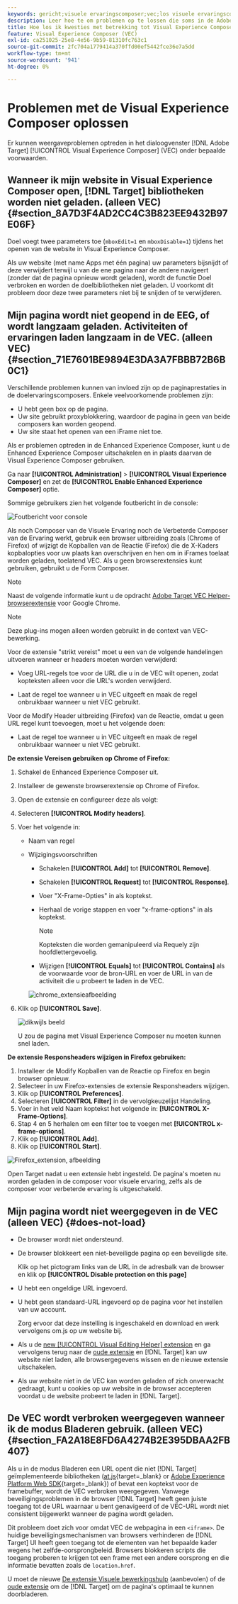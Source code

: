 ```yaml
---
keywords: gericht;visuele ervaringscomposer;vec;los visuele ervaringscomposer problemen op;het oplossen van problemen;tls;tls 1.2
description: Leer hoe te om problemen op te lossen die soms in de Adobe voorkomen [!DNL Target] Visual Experience Composer (VEC) onder bepaalde omstandigheden.
title: Hoe los ik kwesties met betrekking tot Visual Experience Composer problemen op?
feature: Visual Experience Composer (VEC)
exl-id: ca251025-25e8-4e56-9b59-81310fc763c1
source-git-commit: 2fc704a1779414a370ffd00ef5442fce36e7a5dd
workflow-type: tm+mt
source-wordcount: '941'
ht-degree: 0%

---
```


# Problemen met de Visual Experience Composer oplossen

Er kunnen weergaveproblemen optreden in het dialoogvenster [!DNL Adobe Target] [!UICONTROL Visual Experience Composer] (VEC) onder bepaalde voorwaarden.

## Wanneer ik mijn website in Visual Experience Composer open, [!DNL Target] bibliotheken worden niet geladen. (alleen VEC) {#section_8A7D3F4AD2CC4C3B823EE9432B97E06F}

Doel voegt twee parameters toe (`mboxEdit=1` en `mboxDisable=1`) tijdens het openen van de website in Visual Experience Composer.

Als uw website (met name Apps met één pagina) uw parameters bijsnijdt of deze verwijdert terwijl u van de ene pagina naar de andere navigeert (zonder dat de pagina opnieuw wordt geladen), wordt de functie Doel verbroken en worden de doelbibliotheken niet geladen.
U voorkomt dit probleem door deze twee parameters niet bij te snijden of te verwijderen.

## Mijn pagina wordt niet geopend in de EEG, of wordt langzaam geladen. Activiteiten of ervaringen laden langzaam in de VEC. (alleen VEC) {#section_71E7601BE9894E3DA3A7FBBB72B6B0C1}

Verschillende problemen kunnen van invloed zijn op de paginaprestaties in de doelervaringscomposers. Enkele veelvoorkomende problemen zijn:

* U hebt geen box op de pagina.
* Uw site gebruikt proxyblokkering, waardoor de pagina in geen van beide composers kan worden geopend.
* Uw site staat het openen van een iFrame niet toe.

Als er problemen optreden in de Enhanced Experience Composer, kunt u de Enhanced Experience Composer uitschakelen en in plaats daarvan de Visual Experience Composer gebruiken.

Ga naar **[!UICONTROL Administration]** > **[!UICONTROL Visual Experience Composer]** en zet de **[!UICONTROL Enable Enhanced Experience Composer]** optie.

Sommige gebruikers zien het volgende foutbericht in de console:

![Foutbericht voor console](/help/main/c-experiences/c-visual-experience-composer/r-troubleshoot-composer/assets/console_error_message.jpg)

Als noch Composer van de Visuele Ervaring noch de Verbeterde Composer van de Ervaring werkt, gebruik een browser uitbreiding zoals (Chrome of Firefox) of wijzigt de Kopballen van de Reactie (Firefox) die de X-Kaders kopbalopties voor uw plaats kan overschrijven en hen om in iFrames toelaat worden geladen, toelatend VEC. Als u geen browserextensies kunt gebruiken, gebruikt u de Form Composer.

>[!NOTE]
>
>Naast de volgende informatie kunt u de opdracht [Adobe Target VEC Helper-browserextensie](/help/main/c-experiences/c-visual-experience-composer/r-troubleshoot-composer/vec-helper-browser-extension.md) voor Google Chrome.


>[!NOTE]
>
>Deze plug-ins mogen alleen worden gebruikt in de context van VEC-bewerking.
>
>Voor de extensie &quot;strikt vereist&quot; moet u een van de volgende handelingen uitvoeren wanneer er headers moeten worden verwijderd:
>
>* Voeg URL-regels toe voor de URL die u in de VEC wilt openen, zodat kopteksten alleen voor die URL&#39;s worden verwijderd.
>
>* Laat de regel toe wanneer u in VEC uitgeeft en maak de regel onbruikbaar wanneer u niet VEC gebruikt.
>
>Voor de Modify Header uitbreiding (Firefox) van de Reactie, omdat u geen URL regel kunt toevoegen, moet u het volgende doen:
>
>* Laat de regel toe wanneer u in VEC uitgeeft en maak de regel onbruikbaar wanneer u niet VEC gebruikt.


**De extensie Vereisen gebruiken op Chrome of Firefox:**

1. Schakel de Enhanced Experience Composer uit.
1. Installeer de gewenste browserextensie op Chrome of Firefox.
1. Open de extensie en configureer deze als volgt:
1. Selecteren **[!UICONTROL Modify headers]**.
1. Voer het volgende in:

   * Naam van regel
   * Wijzigingsvoorschriften

      * Schakelen **[!UICONTROL Add]** tot **[!UICONTROL Remove]**.
      * Schakelen **[!UICONTROL Request]** tot **[!UICONTROL Response]**.
      * Voer &quot;X-Frame-Opties&quot; in als koptekst.
      * Herhaal de vorige stappen en voer &quot;x-frame-options&quot; in als koptekst.

         >[!NOTE]
         >
         >Kopteksten die worden gemanipuleerd via Requely zijn hoofdlettergevoelig.

      * Wijzigen **[!UICONTROL Equals]** tot **[!UICONTROL Contains]** als de voorwaarde voor de bron-URL en voer de URL in van de activiteit die u probeert te laden in de VEC.

      ![chrome_extensieafbeelding](assets/chrome_extension.png)


1. Klik op **[!UICONTROL Save]**.

   ![dikwijls beeld](assets/requestly.png)

   U zou de pagina met Visual Experience Composer nu moeten kunnen snel laden.

**De extensie Responsheaders wijzigen in Firefox gebruiken:**

1. Installeer de Modify Kopballen van de Reactie op Firefox en begin browser opnieuw.
1. Selecteer in uw Firefox-extensies de extensie Responsheaders wijzigen.
1. Klik op **[!UICONTROL Preferences]**.
1. Selecteren **[!UICONTROL Filter]** in de vervolgkeuzelijst Handeling.
1. Voer in het veld Naam koptekst het volgende in: **[!UICONTROL X-Frame-Options]**.
1. Stap 4 en 5 herhalen om een filter toe te voegen met **[!UICONTROL x-frame-options]**.
1. Klik op **[!UICONTROL Add]**.
1. Klik op **[!UICONTROL Start]**.

![Firefox_extension, afbeelding](assets/firefox_extension.png)

Open Target nadat u een extensie hebt ingesteld. De pagina&#39;s moeten nu worden geladen in de composer voor visuele ervaring, zelfs als de composer voor verbeterde ervaring is uitgeschakeld.

## Mijn pagina wordt niet weergegeven in de VEC (alleen VEC) {#does-not-load}

* De browser wordt niet ondersteund.
* De browser blokkeert een niet-beveiligde pagina op een beveiligde site.

   Klik op het pictogram links van de URL in de adresbalk van de browser en klik op **[!UICONTROL Disable protection on this page]**
* U hebt een ongeldige URL ingevoerd.
* U hebt geen standaard-URL ingevoerd op de pagina voor het instellen van uw account.

   Zorg ervoor dat deze instelling is ingeschakeld en download en werk vervolgens om.js op uw website bij.

* Als u de [new [!UICONTROL Visual Editing Helper] extension](/help/main/c-experiences/c-visual-experience-composer/r-troubleshoot-composer/visual-editing-helper-extension.md) en ga vervolgens terug naar de [oude extensie](/help/main/c-experiences/c-visual-experience-composer/r-troubleshoot-composer/vec-helper-browser-extension.md) en [!DNL Target] kan uw website niet laden, alle browsergegevens wissen en de nieuwe extensie uitschakelen.

* Als uw website niet in de VEC kan worden geladen of zich onverwacht gedraagt, kunt u cookies op uw website in de browser accepteren voordat u de website probeert te laden in [!DNL Target].

## De VEC wordt verbroken weergegeven wanneer ik de modus Bladeren gebruik. (alleen VEC) {#section_FA2A18E8FD6A4274B2E395DBAA2FB407}

Als u in de modus Bladeren een URL opent die niet [!DNL Target] geïmplementeerde bibliotheken ([at.js](https://experienceleague.adobe.com/docs/target-dev/developer/client-side/at-js-implementation/overview.html){target=_blank} or [Adobe Experience Platform Web SDK](https://experienceleague.adobe.com/docs/target-dev/developer/client-side/aep-web-sdk.html){target=_blank}) of bevat een koptekst voor de framebuffer, wordt de VEC verbroken weergegeven. Vanwege beveiligingsproblemen in de browser [!DNL Target] heeft geen juiste toegang tot de URL waarnaar u bent genavigeerd of de VEC-URL wordt niet consistent bijgewerkt wanneer de pagina wordt geladen.

Dit probleem doet zich voor omdat VEC de webpagina in een `<iframe>`. De huidige beveiligingsmechanismen van browsers verhinderen de [!DNL Target] UI heeft geen toegang tot de elementen van het bepaalde kader wegens het zelfde-oorsprongbeleid. Browsers blokkeren scripts die toegang proberen te krijgen tot een frame met een andere oorsprong en die informatie bevatten zoals de `location.href`.

U moet de nieuwe [De extensie Visuele bewerkingshulp](/help/main/c-experiences/c-visual-experience-composer/r-troubleshoot-composer/visual-editing-helper-extension.md) (aanbevolen) of de [oude extensie](/help/main/c-experiences/c-visual-experience-composer/r-troubleshoot-composer/vec-helper-browser-extension.md) om de [!DNL Target] om de pagina&#39;s optimaal te kunnen doorbladeren.
